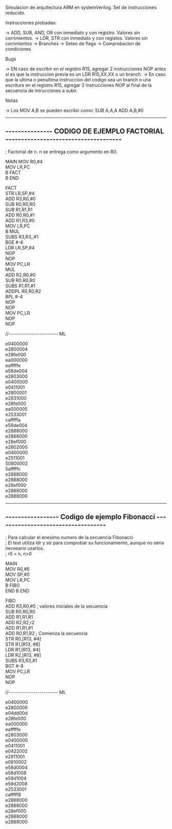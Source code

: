 
Simulacion de arquitectura ARM en systemVerilog. Set de instrucciones reducido.


Instrucciones probadas:

-> ADD, SUB, AND, OR con inmediato y con registro. Valores sin corrimientos.
-> LDR, STR con inmediato y con registos. Valores sin corrimientos
-> Branches
-> Seteo de flags
-> Comprobacion de condiciones

Bugs

-> EN caso de escribir en el registro R15, agregar 2 instrucciones NOP antes si es que la instruccion previa es un LDR R15,XX,XX  o un branch.
-> En caso que la ultima o penultima instruccion del codigo sea un branch o una escritura en el registro R15, agregar 2 instrucciones NOP al final de la secuencia de intrucciones a subir.

Notas

-> Los MOV A,B se pueden escribir como: 
	SUB A,A,A 
	ADD A,B,#0  


---------------------------------------------------------------------------------
--------------- CODIGO DE EJEMPLO FACTORIAL -------------------------------------
---------------------------------------------------------------------------------
; Factorial de n. n se entrega como argumento en R0.

MAIN
	MOV R0,#4  
	MOV LR,PC  
	B FACT  
	B END  
  
FACT  
    STR LR,SP,#4    
	ADD R3,R0,#0  
	SUB R0,R0,R0  
	SUB R1,R1,R1  
	ADD R0,R0,#1  
	ADD R1,R3,#0  
	MOV LR,PC  
	B MUL  
	SUBS R3,R3,,#1  
	BGE #-6  
	LDR LR,SP,#4  
	NOP  
	NOP  
	MOV PC,LR  
MUL  
	ADD R2,R0,#0  
	SUB R0.R0,R0  
	SUBS R1,R1,#1  
	ADDPL R0,R0,R2  
	BPL #-4  
	NOP  
	NOP  
	MOV PC,LR  
	NOP  
	NOP  

//------------------------ ML

e0400000  
e2800004  
e28fe000  
ea000000  
eafffffe  
e58de004  
e2803000  
e0400000  
e0411001  
e2800001  
e2831000  
e28fe000  
ea000005  
e2533001  
cafffffa  
e59de004  
e2888000  
e2888000  
e28ef000  
e2802000  
e0400000  
e2511001  
50800002  
5afffffc  
e2888000  
e2888000  
e28ef000  
e2888000  
e2888000  
  

---------------------------------------------------------------------------------
----------------- Codigo de ejemplo Fibonacci -----------------------------------
---------------------------------------------------------------------------------
; Para calcular el enesimo numero de la secuencia Fibonacci  
; El test utiliza ldr y str para comprobar su funcionamiento, aunque no seria necesario usarlos.  
; r0 = n, n>0  


MAIN  
	MOV R0,#6  
	MOV SP,#0  
	MOV LR,PC  
	B FIBO  
END B END  


FIBO  
	ADD R3,R0,#0	; valores iniciales de la secuencia  
	SUB R0,R0,R0  
	ADD R1,R1,R1  
	ADD R2,R2,r2  
	ADD R1,R1,#1  
	ADD R0,R1,R2 	; Comienza la secuencia  
	STR R0,[R13, #4]  
	STR R1,[R13, #8]  
	LDR R1,[R13, #4]  
	LDR R2,[R13, #8]  
	SUBS R3,R3,#1  
	BGT #-8  
	MOV PC,LR  
	NOP  
	NOP  


//------------------------ ML


e0400000  
e2800006  
e04dd00d  
e28fe000  
ea000000  
eafffffe  
e2803000  
e0400000  
e0411001  
e0422002  
e2811001  
e0810002  
e58d0004  
e58d1008  
e59d1004  
e59d2008  
e2533001  
cafffff8  
e2888000  
e2888000  
e28ef000  
e2888000  
e2888000  
